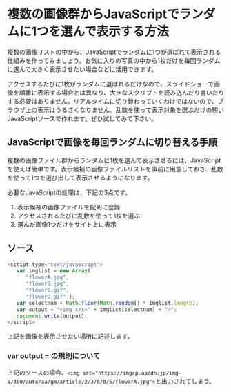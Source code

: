 # 複数の画像群からJavaScriptでランダムに1つを選んで表示する方法
複数の画像リストの中から、JavaScriptでランダムに1つが選ばれて表示される仕組みを作ってみましょう。お気に入りの写真の中から1枚だけを毎回ランダムに選んで大きく表示させたい場合などに活用できます。

アクセスするたびに1枚がランダムに選ばれるだけなので、スライドショーで画像を順番に表示する場合とは異なり、大きなスクリプトを読み込んだり書いたりする必要はありません。リアルタイムに切り替わっていくわけではないので、ブラウザ上の表示はうるさくなりません。乱数を使って表示対象を選ぶだけの短いJavaScriptソースで作れます。ぜひ試してみて下さい。

## JavaScriptで画像を毎回ランダムに切り替える手順
複数の画像ファイル群からランダムに1枚を選んで表示させるには、JavaScriptを使えば簡単です。表示候補の画像ファイルリストを事前に用意しておき、乱数を使って1つを選び出して表示させるようになります。

必要なJavaScriptの処理は、下記の3点です。

1. 表示候補の画像ファイルを配列に登録
1. アクセスされるたびに乱数を使って1枚を選ぶ
1. 選んだ画像1つだけをサイト上に表示

## ソース

~~~javascript
<script type="text/javascript">
   var imglist = new Array(
      "flowerA.jpg",
      "flowerB.jpg",
      "flowerC.gif",
      "flowerD.gif" );
   var selectnum = Math.floor(Math.random() * imglist.length);
   var output = "<img src=" + imglist[selectnum] + ">";
   document.write(output);
</script>
~~~

上記を画像を表示させたい場所に記述します。

### var output = の規則について
上記のソースの場合、`<img src="https://imgcp.aacdn.jp/img-a/800/auto/aa/gm/article/2/3/8/0/5/flowerA.jpg">`と出力されてしまう。
